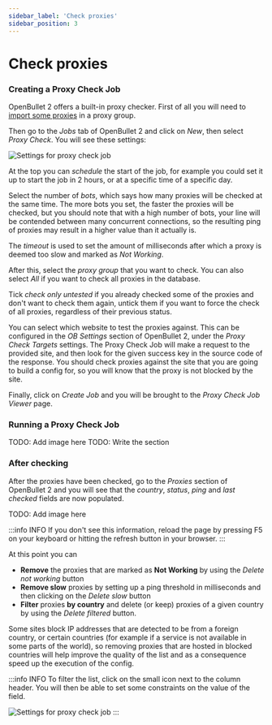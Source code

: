 ```yaml
---
sidebar_label: 'Check proxies'
sidebar_position: 3
---
```


# Check proxies

### Creating a Proxy Check Job
OpenBullet 2 offers a built-in proxy checker. First of all you will need to [import some proxies](./import-proxies.md) in a proxy group.

Then go to the *Jobs* tab of OpenBullet 2 and click on *New*, then select *Proxy Check*. You will see these settings:

![Settings for proxy check job](/img/proxies/proxy-check-job-options.png)

At the top you can *schedule* the start of the job, for example you could set it up to start the job in 2 hours, or at a specific time of a specific day.

Select the number of *bots*, which says how many proxies will be checked at the same time. The more bots you set, the faster the proxies will be checked, but you should note that with a high number of bots, your line will be contended between many concurrent connections, so the resulting ping of proxies may result in a higher value than it actually is.

The *timeout* is used to set the amount of milliseconds after which a proxy is deemed too slow and marked as *Not Working*.

After this, select the *proxy group* that you want to check. You can also select *All* if you want to check all proxies in the database.

Tick *check only untested* if you already checked some of the proxies and don't want to check them again, untick them if you want to force the check of all proxies, regardless of their previous status.

You can select which website to test the proxies against. This can be configured in the *OB Settings* section of OpenBullet 2, under the *Proxy Check Targets* settings. The Proxy Check Job will make a request to the provided site, and then look for the given success key in the source code of the response. You should check proxies against the site that you are going to build a config for, so you will know that the proxy is not blocked by the site.

Finally, click on *Create Job* and you will be brought to the *Proxy Check Job Viewer* page.

### Running a Proxy Check Job
TODO: Add image here
TODO: Write the section

### After checking
After the proxies have been checked, go to the *Proxies* section of OpenBullet 2 and you will see that the *country*, *status*, *ping* and *last checked* fields are now populated.

TODO: Add image here

:::info INFO
If you don't see this information, reload the page by pressing F5 on your keyboard or hitting the refresh button in your browser.
:::

At this point you can
- **Remove** the proxies that are marked as **Not Working** by using the *Delete not working* button
- **Remove slow** proxies by setting up a ping threshold in milliseconds and then clicking on the *Delete slow* button
- **Filter** proxies **by country** and delete (or keep) proxies of a given country by using the *Delete filtered* button.

Some sites block IP addresses that are detected to be from a foreign country, or certain countries (for example if a service is not available in some parts of the world), so removing proxies that are hosted in blocked countries will help improve the quality of the list and as a consequence speed up the execution of the config.

:::info INFO
To filter the list, click on the small icon next to the column header. You will then be able to set some constraints on the value of the field.

![Settings for proxy check job](/img/proxies/filter.png)
:::